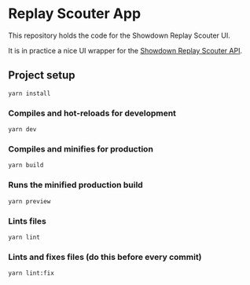 # Replay Scouter App

This repository holds the code for the Showdown Replay Scouter UI.

It is in practice a nice UI wrapper for the [Showdown Replay Scouter API](https://github.com/FullLifeGames/Showdown-Replay-Scouter).

## Project setup
```
yarn install
```

### Compiles and hot-reloads for development
```
yarn dev
```

### Compiles and minifies for production
```
yarn build
```

### Runs the minified production build
```
yarn preview
```

### Lints files
```
yarn lint
```

### Lints and fixes files (do this before every commit)
```
yarn lint:fix
```
